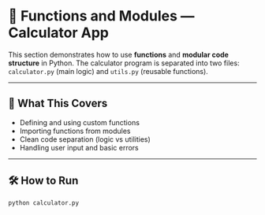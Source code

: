 # 🧠 Functions and Modules — Calculator App

This section demonstrates how to use **functions** and **modular code structure** in Python. The calculator program is separated into two files: `calculator.py` (main logic) and `utils.py` (reusable functions).

---

## 📌 What This Covers

- Defining and using custom functions
- Importing functions from modules
- Clean code separation (logic vs utilities)
- Handling user input and basic errors

---

## 🛠️ How to Run

```bash
python calculator.py
